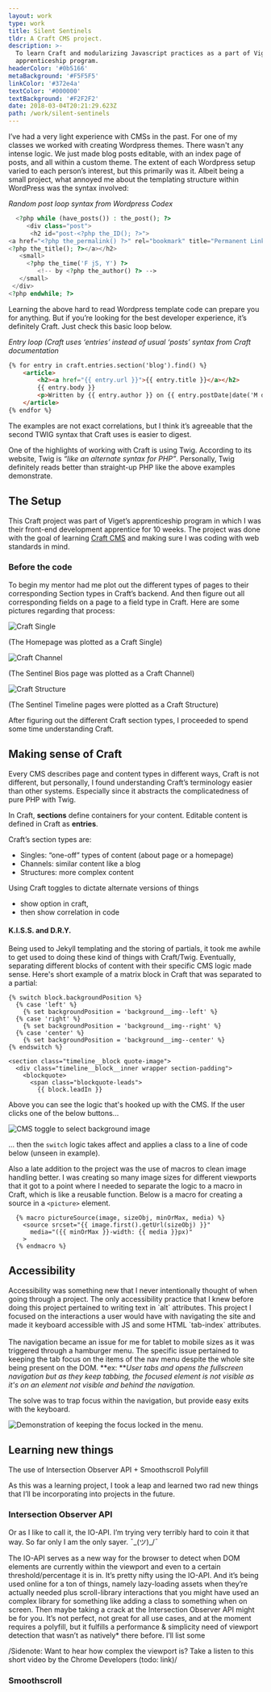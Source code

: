 ```yaml
---
layout: work
type: work
title: Silent Sentinels
tldr: A Craft CMS project.
description: >-
  To learn Craft and modularizing Javascript practices as a part of Viget’s
  apprenticeship program.
headerColor: '#0b5166'
metaBackground: '#F5F5F5'
linkColor: '#372e4a'
textColor: '#000000'
textBackground: '#F2F2F2'
date: 2018-03-04T20:21:29.623Z
path: /work/silent-sentinels
---
```

I’ve had a very light experience with CMSs in the past. For one of my classes we worked with creating Wordpress themes. There wasn't any intense logic. We just made blog posts editable, with an index page of posts, and all within a custom theme. The extent of each Wordpress setup varied to each person’s interest, but this primarily was it. Albeit being a small project, what annoyed me about the templating structure within WordPress was the syntax involved:

_Random post loop syntax from Wordpress Codex_

```php
  <?php while (have_posts()) : the_post(); ?>
     <div class="post">
      <h2 id="post-<?php the_ID(); ?>">
<a href="<?php the_permalink() ?>" rel="bookmark" title="Permanent Link to <?php the_title_attribute(); ?>">
<?php the_title(); ?></a></h2>
   <small>
     <?php the_time('F jS, Y') ?> 
        <!-- by <?php the_author() ?> -->
   </small>
 </div>
<?php endwhile; ?>
```

Learning the above hard to read Wordpress template code can prepare you for anything. But if you’re looking for the best developer experience, it’s definitely Craft. Just check this basic loop below.

_Entry loop (Craft uses ‘entries’ instead of usual ‘posts’ syntax from Craft documentation_

```html
{% for entry in craft.entries.section('blog').find() %}
    <article>
        <h2><a href="{{ entry.url }}">{{ entry.title }}</a></h2>
        {{ entry.body }}
        <p>Written by {{ entry.author }} on {{ entry.postDate|date('M d, Y') }}</p>
    </article>
{% endfor %}
```

The examples are not exact correlations, but I think it’s agreeable that the second TWIG syntax that Craft uses is easier to digest.

One of the highlights of working with Craft is using Twig. According to its website, Twig is _“like an alternate syntax for PHP”_. Personally, Twig definitely reads better than straight-up PHP like the above examples demonstrate.

## The Setup

This Craft project was part of Viget’s apprenticeship program in which I was their front-end development apprentice for 10 weeks. The project was done with the goal of learning [Craft CMS](craftcms.com) and making sure I was coding with web standards in mind.

### Before the code

To begin my mentor had me plot out the different types of pages to their corresponding Section types in Craft’s backend. And then figure out all corresponding fields on a page to a field type in Craft. Here are some pictures regarding that process:

![Craft Single](/assets/c-single.jpg)

(The Homepage was plotted as a Craft Single)

![Craft Channel](/assets/c-channel.jpg)

(The Sentinel Bios page was plotted as a Craft Channel)

![Craft Structure](/assets/c-structure.jpg)

(The Sentinel Timeline pages were plotted as a Craft Structure)

After figuring out the different Craft section types, I proceeded to spend some time understanding Craft.

## Making sense of Craft

Every CMS describes page and content types in different ways, Craft is not different, but personally, I found understanding Craft’s terminology easier than other systems. Especially since it abstracts the complicatedness of pure PHP with Twig.

In Craft, **sections** define containers for your content. Editable content is defined in Craft as **entries**.

Craft’s section types are: 

* Singles: “one-off” types of content (about page or a homepage)
* Channels: similar content like a blog 
* Structures: more complex content 

Using Craft toggles to dictate alternate versions of things

* show option in craft,
* then  show correlation in code

#### K.I.S.S. and D.R.Y.

Being used to Jekyll templating and the storing of partials, it took me awhile to get used to doing these kind of things with Craft/Twig. Eventually, separating different blocks of content with their specific CMS logic made sense. Here's short example of a matrix block in Craft that was separated to a partial:

```twig
{% switch block.backgroundPosition %}
  {% case 'left' %}
    {% set backgroundPosition = 'background__img--left' %}
  {% case 'right' %}
    {% set backgroundPosition = 'background__img--right' %}
  {% case 'center' %}
    {% set backgroundPosition = 'background__img--center' %}
{% endswitch %}

<section class="timeline__block quote-image">
  <div class="timeline__block__inner wrapper section-padding">
    <blockquote>
      <span class="blockquote-leads">
        {{ block.leadIn }}
```

Above you can see the logic that's hooked up with the CMS. If the user clicks one of the below buttons... 

![CMS toggle to select background image](/assets/ss-bg-pos.png)

... then the `switch` logic takes affect and applies a class to a line of code below (unseen in example).

Also a late addition to the project was the use of macros to clean image handling better. I was creating so many image sizes for different viewports that it got to a point where I needed to separate the logic to a macro in Craft, which is like a reusable function. Below is a macro for creating a source in a `<picture>` element.

```twig
  {% macro pictureSource(image, sizeObj, minOrMax, media) %}
    <source srcset="{{ image.first().getUrl(sizeObj) }}"
      media="({{ minOrMax }}-width: {{ media }}px)"
    >
  {% endmacro %}
```



## Accessibility

Accessibility was something new that I never intentionally thought of when going through a project. The only accessibility practice that I knew before doing this project pertained to writing text in \`alt\` attributes. This project I focused on the interactions a user would have with navigating the site and made it keyboard accessible with JS and some HTML \`tab-index\` attributes. \
\
The navigation became an issue for me for tablet to mobile sizes as it was triggered through a hamburger menu. The specific issue pertained to keeping the tab focus on the items of the nav menu despite the whole site being present on the DOM. **ex: **_User tabs and opens the fullscreen navigation but as they keep tabbing, the focused element is not visible as it's on an element not visible and behind the navigation._

The solve was to trap focus within the navigation, but provide easy exits with the keyboard.

![Demonstration of keeping the focus locked in the menu.](/assets/ss-a11y-nav.gif)

## Learning new things

The use of Intersection Observer API + Smoothscroll Polyfill

As this was a learning project, I took a leap and learned two rad new things that I’ll be incorporating into projects in the future.

### Intersection Observer API

Or as I like to call it, the IO-API. I’m trying very terribly hard to coin it that way. So far only I am the only sayer. 
<span role="img" aria-label="dunno" alt="dunno">¯\_(ツ)\_/¯ </span>

The IO-API serves as a new way for the  browser to detect when DOM elements are currently within the viewport and even to a certain threshold/percentage it is in.  It’s pretty nifty using the IO-API. And it’s being used online for a ton of things, namely lazy-loading assets when they’re actually needed plus scroll-library interactions that you might have used an complex library for something like adding a class to something when on screen. Then maybe taking a crack at the Intersection Observer API might be for you. It’s not perfect, not great for all use cases, and at the moment requires a polyfill, but it fulfills a performance & simplicity need of viewport detection that wasn’t as natively* there before. I’ll list some 

/Sidenote: Want to hear how complex the viewport is? Take a listen to this short video by the Chrome Developers (todo: link)/

### Smoothscroll
